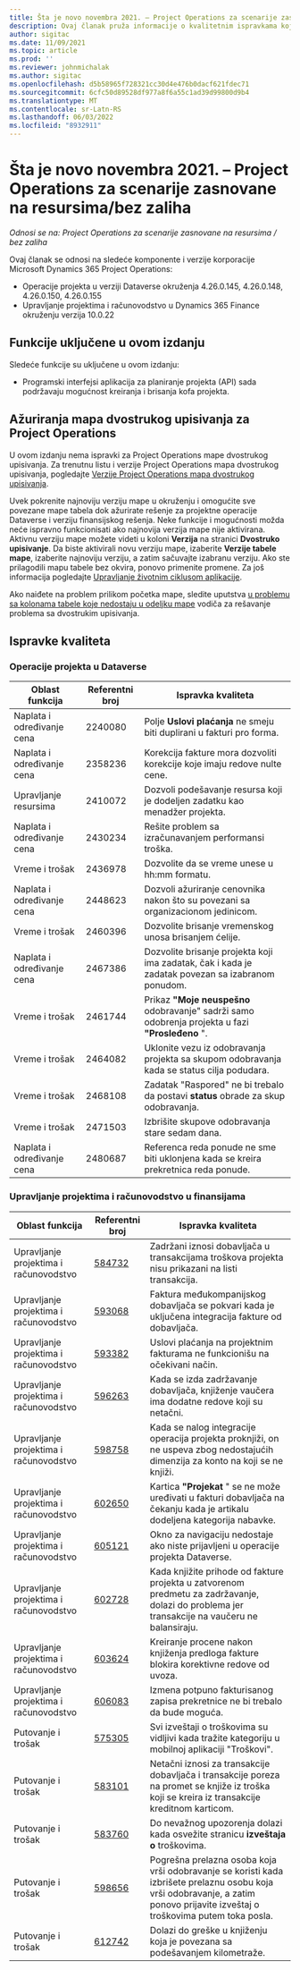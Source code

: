 ```yaml
---
title: Šta je novo novembra 2021. – Project Operations za scenarije zasnovane na resursima/bez zaliha
description: Ovaj članak pruža informacije o kvalitetnim ispravkama koje su dostupne u novembru 2021.
author: sigitac
ms.date: 11/09/2021
ms.topic: article
ms.prod: ''
ms.reviewer: johnmichalak
ms.author: sigitac
ms.openlocfilehash: d5b58965f728321cc30d4e476b0dacf621fdec71
ms.sourcegitcommit: 6cfc50d89528df977a8f6a55c1ad39d99800d9b4
ms.translationtype: MT
ms.contentlocale: sr-Latn-RS
ms.lasthandoff: 06/03/2022
ms.locfileid: "8932911"
---
```

# <a name="whats-new-november-2021---project-operations-for-resourcenon-stocked-based-scenarios"></a>Šta je novo novembra 2021. – Project Operations za scenarije zasnovane na resursima/bez zaliha

*Odnosi se na: Project Operations za scenarije zasnovane na resursima / bez zaliha*

Ovaj članak se odnosi na sledeće komponente i verzije korporacije Microsoft Dynamics 365 Project Operations:

- Operacije projekta u verziji Dataverse okruženja 4.26.0.145, 4.26.0.148, 4.26.0.150, 4.26.0.155
- Upravljanje projektima i računovodstvo u Dynamics 365 Finance okruženju verzija 10.0.22

## <a name="features-included-in-this-release"></a>Funkcije uključene u ovom izdanju

Sledeće funkcije su uključene u ovom izdanju:

- Programski interfejsi aplikacija za planiranje projekta (API) sada podržavaju mogućnost kreiranja i brisanja kofa projekta.

## <a name="project-operations-dual-write-maps-updates"></a>Ažuriranja mapa dvostrukog upisivanja za Project Operations

U ovom izdanju nema ispravki za Project Operations mape dvostrukog upisivanja. Za trenutnu listu i verzije Project Operations mapa dvostrukog upisivanja, pogledajte [Verzije Project Operations mapa dvostrukog upisivanja](/dynamics365/project-operations/environment/resource-dual-write-maps).

Uvek pokrenite najnoviju verziju mape u okruženju i omogućite sve povezane mape tabela dok ažurirate rešenje za projektne operacije Dataverse i verziju finansijskog rešenja. Neke funkcije i mogućnosti možda neće ispravno funkcionisati ako najnovija verzija mape nije aktivirana. Aktivnu verziju mape možete videti u koloni **Verzija** na stranici **Dvostruko upisivanje**. Da biste aktivirali novu verziju mape, izaberite **Verzije tabele mape**, izaberite najnoviju verziju, a zatim sačuvajte izabranu verziju. Ako ste prilagodili mapu tabele bez okvira, ponovo primenite promene. Za još informacija pogledajte [Upravljanje životnim ciklusom aplikacije](/dynamics365/fin-ops-core/dev-itpro/data-entities/dual-write/app-lifecycle-management).

Ako naiđete na problem prilikom početka mape, sledite uputstva [u problemu sa kolonama tabele koje nedostaju u odeljku mape](/dynamics365/fin-ops-core/dev-itpro/data-entities/dual-write/dual-write-troubleshooting-finops-upgrades#missing-table-columns-issue-on-maps) vodiča za rešavanje problema sa dvostrukim upisivanja.

## <a name="quality-updates"></a>Ispravke kvaliteta

### <a name="project-operations-in-dataverse"></a>Operacije projekta u Dataverse

| Oblast funkcija | Referentni broj | Ispravka kvaliteta |
| --- | --- | --- |
| Naplata i određivanje cena | 2240080 | Polje **Uslovi plaćanja** ne smeju biti duplirani u fakturi pro forma. |
| Naplata i određivanje cena | 2358236 | Korekcija fakture mora dozvoliti korekcije koje imaju redove nulte cene. |
| Upravljanje resursima | 2410072 | Dozvoli podešavanje resursa koji je dodeljen zadatku kao menadžer projekta. |
| Naplata i određivanje cena | 2430234 | Rešite problem sa izračunavanjem performansi troška. |
| Vreme i trošak | 2436978 | Dozvolite da se vreme unese u hh:mm formatu. |
| Naplata i određivanje cena | 2448623 | Dozvoli ažuriranje cenovnika nakon što su povezani sa organizacionom jedinicom. |
| Vreme i trošak | 2460396 | Dozvolite brisanje vremenskog unosa brisanjem ćelije. |
| Naplata i određivanje cena | 2467386 | Dozvolite brisanje projekta koji ima zadatak, čak i kada je zadatak povezan sa izabranom ponudom. |
| Vreme i trošak | 2461744 | Prikaz **"Moje neuspešno** odobravanje" sadrži samo odobrenja projekta u fazi **"Prosleđeno** ". |
| Vreme i trošak | 2464082 | Uklonite vezu iz odobravanja projekta sa skupom odobravanja kada se status cilja podudara. |
| Vreme i trošak | 2468108 | Zadatak "Raspored" ne bi trebalo da postavi **status** obrade za skup odobravanja. |
| Vreme i trošak | 2471503 | Izbrišite skupove odobravanja stare sedam dana. |
| Naplata i određivanje cena | 2480687 | Referenca reda ponude ne sme biti uklonjena kada se kreira prekretnica reda ponude. |

### <a name="project-management-and-accounting-in-finance"></a>Upravljanje projektima i računovodstvo u finansijama

| Oblast funkcija | Referentni broj | Ispravka kvaliteta |
| --- | --- | --- |
| Upravljanje projektima i računovodstvo | [584732](https://fix.lcs.dynamics.com/Issue/Details/?bugId=584732) | Zadržani iznosi dobavljača u transakcijama troškova projekta nisu prikazani na listi transakcija. |
| Upravljanje projektima i računovodstvo | [593068](https://fix.lcs.dynamics.com/Issue/Details/?bugId=593068) | Faktura međukompanijskog dobavljača se pokvari kada je uključena integracija fakture od dobavljača. |
| Upravljanje projektima i računovodstvo | [593382](https://fix.lcs.dynamics.com/Issue/Details/?bugId=593382) | Uslovi plaćanja na projektnim fakturama ne funkcionišu na očekivani način. |
| Upravljanje projektima i računovodstvo | [596263](https://fix.lcs.dynamics.com/Issue/Details/?bugId=596263) | Kada se izda zadržavanje dobavljača, knjiženje vaučera ima dodatne redove koji su netačni. |
| Upravljanje projektima i računovodstvo | [598758](https://fix.lcs.dynamics.com/Issue/Details/?bugId=598758) | Kada se nalog integracije operacija projekta proknjiži, on ne uspeva zbog nedostajućih dimenzija za konto na koji se ne knjiži. |
| Upravljanje projektima i računovodstvo | [602650](https://fix.lcs.dynamics.com/Issue/Details/?bugId=602650) | Kartica **"Projekat** " se ne može uređivati u fakturi dobavljača na čekanju kada je artikalu dodeljena kategorija nabavke. |
| Upravljanje projektima i računovodstvo | [605121](https://fix.lcs.dynamics.com/Issue/Details/?bugId=605121) | Okno za navigaciju nedostaje ako niste prijavljeni u operacije projekta Dataverse. |
| Upravljanje projektima i računovodstvo | [602728](https://fix.lcs.dynamics.com/Issue/Details/?bugId=602728) | Kada knjižite prihode od fakture projekta u zatvorenom predmetu za zadržavanje, dolazi do problema jer transakcije na vaučeru ne balansiraju. |
| Upravljanje projektima i računovodstvo | [603624](https://fix.lcs.dynamics.com/Issue/Details/?bugId=603624) | Kreiranje procene nakon knjiženja predloga fakture blokira korektivne redove od uvoza. |
| Upravljanje projektima i računovodstvo | [606083](https://fix.lcs.dynamics.com/Issue/Details/?bugId=606083) | Izmena potpuno fakturisanog zapisa prekretnice ne bi trebalo da bude moguća. |
| Putovanje i trošak | [575305](https://fix.lcs.dynamics.com/Issue/Details/?bugId=575305) | Svi izveštaji o troškovima su vidljivi kada tražite kategoriju u mobilnoj aplikaciji "Troškovi". |
| Putovanje i trošak | [583101](https://fix.lcs.dynamics.com/Issue/Details/?bugId=583101) | Netačni iznosi za transakcije dobavljača i transakcije poreza na promet se knjiže iz troška koji se kreira iz transakcije kreditnom karticom. |
| Putovanje i trošak | [583760](https://fix.lcs.dynamics.com/Issue/Details/?bugId=583760) | Do nevažnog upozorenja dolazi kada osvežite stranicu **izveštaja o** troškovima. |
| Putovanje i trošak | [598656](https://fix.lcs.dynamics.com/Issue/Details/?bugId=598656) | Pogrešna prelazna osoba koja vrši odobravanje se koristi kada izbrišete prelaznu osobu koja vrši odobravanje, a zatim ponovo prijavite izveštaj o troškovima putem toka posla. |
| Putovanje i trošak | [612742](https://fix.lcs.dynamics.com/Issue/Details/?bugId=612742) | Dolazi do greške u knjiženju koja je povezana sa podešavanjem kilometraže. |
